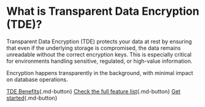 # What is Transparent Data Encryption (TDE)?

Transparent Data Encryption (TDE) protects your data at rest by ensuring that even if the underlying storage is compromised, the data remains unreadable without the correct encryption keys. This is especially critical for environments handling sensitive, regulated, or high-value information.

Encryption happens transparently in the background, with minimal impact on database operations.

[TDE Benefits](how-tde-helps.md){.md-button} [Check the full feature list](../features.md){.md-button} [Get started](../install.md){.md-button}
